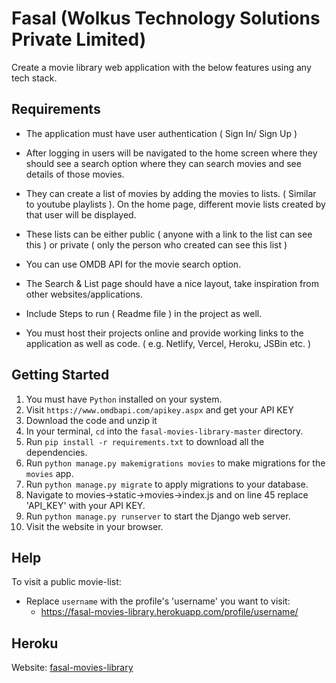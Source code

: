 # Fasal (Wolkus Technology Solutions Private Limited)

Create a movie library web application with the below features using any tech stack.

## Requirements

- The application must have user authentication ( Sign In/ Sign Up )

- After logging in users will be navigated to the home screen where they should see a search option where they can search movies and see details of those movies.

- They can create a list of movies by adding the movies to lists. ( Similar to youtube playlists ). On the home page, different movie lists created by that user will be displayed.

- These lists can be either public ( anyone with a link to the list can see this ) or private ( only the person who created can see this list )

- You can use OMDB API for the movie search option.

- The Search & List page should have a nice layout, take inspiration from other websites/applications.

- Include Steps to run ( Readme file ) in the project as well.

- You must host their projects online and provide working links to the application as well as code. ( e.g. Netlify, Vercel, Heroku, JSBin etc. )

## Getting Started

1. You must have `Python` installed on your system.
2. Visit `https://www.omdbapi.com/apikey.aspx` and get your API KEY
3. Download the code and unzip it
4. In your terminal, `cd` into the `fasal-movies-library-master` directory.
5. Run `pip install -r requirements.txt` to download all the dependencies.
6. Run `python manage.py makemigrations movies` to make migrations for the `movies` app.
7. Run `python manage.py migrate` to apply migrations to your database.
8. Navigate to movies->static->movies->index.js and on line 45 replace 'API_KEY' with your API KEY.
9. Run `python manage.py runserver` to start the Django web server.
10. Visit the website in your browser.

## Help

To visit a public movie-list:

- Replace `username` with the profile's 'username' you want to visit:
  - https://fasal-movies-library.herokuapp.com/profile/username/

## Heroku

Website: [fasal-movies-library](https://fasal-movies-library.herokuapp.com/)
